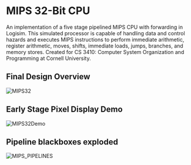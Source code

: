 # MIPS 32-Bit CPU
An implementation of a five stage pipelined MIPS CPU with forwarding in Logisim. This simulated processor is capable of handling data and control hazards and executes MIPS instructions to perform immediate arithmetic, register arithmetic, moves, shifts, immediate loads, jumps, branches, and memory stores. Created for CS 3410: Computer System Organization and Programming at Cornell University.

## Final Design Overview
![MIPS32](https://i.imgur.com/kVBzWYj.jpg "MIPS32")

## Early Stage Pixel Display Demo
![MIPS32Demo](https://i.imgur.com/weZxLRO.gif "MIPS32Demo")

## Pipeline blackboxes exploded
![MIPS_PIPELINES](https://i.imgur.com/KRe2BEn.png "MIPS_PIPELINES")
